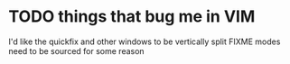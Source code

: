 # TODO things that bug me in VIM

I'd like the quickfix and other windows to be vertically split
FIXME modes need to be sourced for some reason
